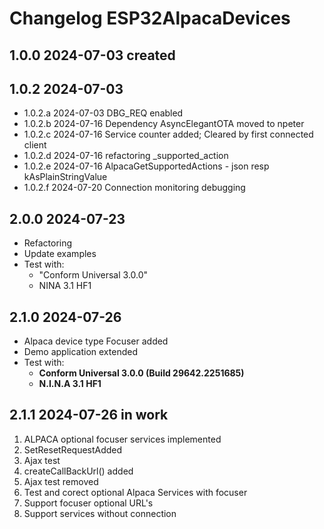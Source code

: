 # Changelog ESP32AlpacaDevices

## 1.0.0 2024-07-03 created

## 1.0.2 2024-07-03 
- 1.0.2.a 2024-07-03 DBG_REQ enabled
- 1.0.2.b 2024-07-16 Dependency AsyncElegantOTA moved to npeter
- 1.0.2.c 2024-07-16 Service counter added; Cleared by first connected client
- 1.0.2.d 2024-07-16 refactoring _supported_action
- 1.0.2.e 2024-07-16 AlpacaGetSupportedActions - json resp kAsPlainStringValue
- 1.0.2.f 2024-07-20 Connection monitoring debugging

## 2.0.0 2024-07-23 
- Refactoring 
- Update examples 
- Test with:
    - "Conform Universal 3.0.0"
    - NINA 3.1 HF1

## 2.1.0 2024-07-26
- Alpaca device type Focuser added
- Demo application extended 
- Test with:
    - **Conform Universal 3.0.0 (Build 29642.2251685)**
    - **N.I.N.A 3.1 HF1**

## 2.1.1 2024-07-26 in work
1. ALPACA optional focuser services implemented
2. SetResetRequestAdded
3. Ajax test 
4. createCallBackUrl() added
5. Ajax test removed 
6. Test and corect optional Alpaca Services with focuser
7. Support focuser optional URL's
8. Support services without connection
